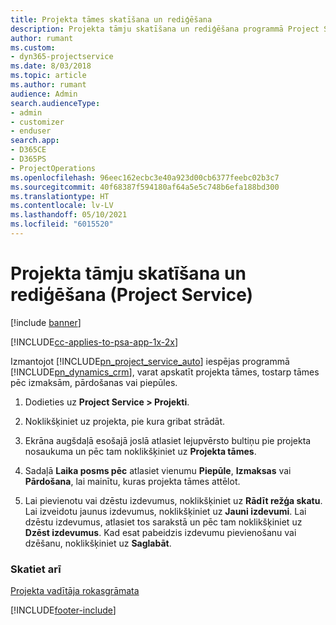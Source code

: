 ```yaml
---
title: Projekta tāmes skatīšana un rediģēšana
description: Projekta tāmju skatīšana un rediģēšana programmā Project Service
author: rumant
ms.custom:
- dyn365-projectservice
ms.date: 8/03/2018
ms.topic: article
ms.author: rumant
audience: Admin
search.audienceType:
- admin
- customizer
- enduser
search.app:
- D365CE
- D365PS
- ProjectOperations
ms.openlocfilehash: 96eec162ecbc3e40a923d00cb6377feebc02b3c7
ms.sourcegitcommit: 40f68387f594180af64a5e5c748b6efa188bd300
ms.translationtype: HT
ms.contentlocale: lv-LV
ms.lasthandoff: 05/10/2021
ms.locfileid: "6015520"
---
```

# <a name="view-and-edit-project-estimates-project-service"></a>Projekta tāmju skatīšana un rediģēšana (Project Service)

[!include [banner](../includes/psa-now-project-operations.md)]

[!INCLUDE[cc-applies-to-psa-app-1x-2x](../includes/cc-applies-to-psa-app-1x-2x.md)]

Izmantojot [!INCLUDE[pn_project_service_auto](../includes/pn-project-service-auto.md)] iespējas programmā [!INCLUDE[pn_dynamics_crm](../includes/pn-dynamics-crm.md)], varat apskatīt projekta tāmes, tostarp tāmes pēc izmaksām, pārdošanas vai piepūles.  
  
1.  Dodieties uz **Project Service > Projekti**.  
  
2.  Noklikšķiniet uz projekta, pie kura gribat strādāt.  
  
3.  Ekrāna augšdaļā esošajā joslā atlasiet lejupvērsto bultiņu pie projekta nosaukuma un pēc tam noklikšķiniet uz **Projekta tāmes**.  
  
4.  Sadaļā **Laika posms pēc** atlasiet vienumu **Piepūle**, **Izmaksas** vai **Pārdošana**, lai mainītu, kuras projekta tāmes attēlot.  
  
5.  Lai pievienotu vai dzēstu izdevumus, noklikšķiniet uz **Rādīt režģa skatu**. Lai izveidotu jaunus izdevumus, noklikšķiniet uz **Jauni izdevumi**. Lai dzēstu izdevumus, atlasiet tos sarakstā un pēc tam noklikšķiniet uz **Dzēst izdevumus**. Kad esat pabeidzis izdevumu pievienošanu vai dzēšanu, noklikšķiniet uz **Saglabāt**.  
  
### <a name="see-also"></a>Skatiet arī  
 [Projekta vadītāja rokasgrāmata](../psa/project-manager-guide.md)


[!INCLUDE[footer-include](../includes/footer-banner.md)]